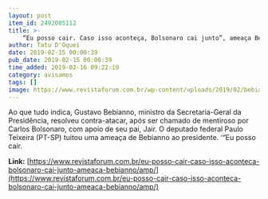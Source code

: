 ```yaml
---
layout: post
item_id: 2492085112
title: >-
    “Eu posso cair. Caso isso aconteça, Bolsonaro cai junto”, ameaça Bebianno
author: Tatu D'Oquei
date: 2019-02-15 00:00:39
pub_date: 2019-02-15 00:00:39
time_added: 2019-02-16 09:22:19
category: avisamos
tags: []
image: https://www.revistaforum.com.br/wp-content/uploads/2019/02/bebianno-1.jpg
---
```


Ao que tudo indica, Gustavo Bebianno, ministro da Secretaria-Geral da Presidência, resolveu contra-atacar, após ser chamado de mentiroso por Carlos Bolsonaro, com apoio de seu pai, Jair. O deputado federal Paulo Teixeira (PT-SP) tuitou uma ameaça de Bebianno ao presidente. ‘“Eu posso cair.

**Link:** [https://www.revistaforum.com.br/eu-posso-cair-caso-isso-aconteca-bolsonaro-cai-junto-ameaca-bebianno/amp/](https://www.revistaforum.com.br/eu-posso-cair-caso-isso-aconteca-bolsonaro-cai-junto-ameaca-bebianno/amp/)

